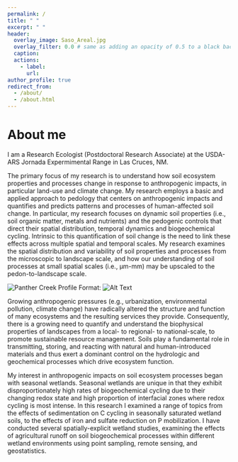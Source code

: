 ```yaml
---
permalink: /
title: " "
excerpt: " "
header:
  overlay_image: Saso_Areal.jpg
  overlay_filter: 0.0 # same as adding an opacity of 0.5 to a black background
  caption:
  actions:
    - label: 
      url:
author_profile: true
redirect_from: 
  - /about/
  - /about.html
---
```


About me
======
I am a Research Ecologist (Postdoctoral Research Associate) at the USDA-ARS Jornada Expermimental Range in Las Cruces, NM.

The primary focus of my research is to understand how soil ecosystem properties and processes change in response to anthropogenic impacts, in particular land-use and climate change. My research employs a basic and applied approach to pedology that centers on anthropogenic impacts and quantifies and predicts patterns and processes of human-affected soil change. In particular, my research focuses on dynamic soil properties (i.e., soil organic matter, metals and nutrients) and the pedogenic controls that direct their spatial distribution, temporal dynamics and biogeochemical cycling. Intrinsic to this quantification of soil change is the need to link these effects across multiple spatial and temporal scales. My research examines the spatial distribution and variability of soil properties and processes from the microscopic to landscape scale, and how our understanding of soil processes at small spatial scales (i.e., µm-mm) may be upscaled to the pedon-to-landscape scale. 

![Panther Creek Profile](PC_Soil.jpg)
Format: ![Alt Text](url)

Growing anthropogenic pressures (e.g., urbanization, environmental pollution, climate change) have radically altered the structure and function of many ecosystems and the resulting services they provide. Consequently, there is a growing need to quantify and understand the biophysical properties of landscapes from a local- to regional- to national-scale, to promote sustainable resource management. Soils play a fundamental role in transmitting, storing, and reacting with natural and human-introduced materials and thus exert a dominant control on the hydrologic and geochemical processes which drive ecosystem function. 

My interest in anthropogenic impacts on soil ecosystem processes began with seasonal wetlands. Seasonal wetlands are unique in that they exhibit disproportionately high rates of biogeochemical cycling due to their changing redox state and high proportion of interfacial zones where redox cycling is most intense. In this research I examined a range of topics from the effects of sedimentation on C cycling in seasonally saturated wetland soils, to the effects of iron and sulfate reduction on P mobilization. I have conducted several spatially-explicit wetland studies, examining the effects of agricultural runoff on soil biogeochemical processes within different wetland environments using point sampling, remote sensing, and geostatistics.

